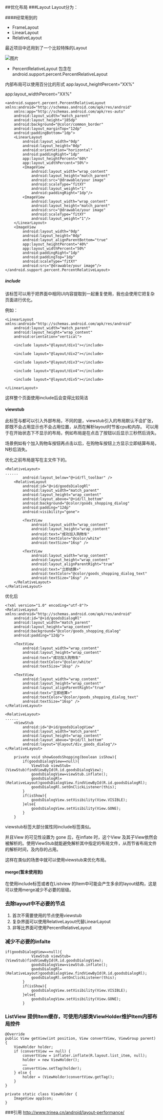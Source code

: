 ##优化布局
###Layout
Layout分为：

####经常用到的

* FrameLayout
* LinearLayout
* RelativeLayout

最近项目中还用到了一个比较特殊的Layout

![图片](http://120.27.118.74/attachment/1602/thread/2_1_dfa3f9da08c0708.png)

* PercentRelativeLayout
包含在android.support.percent.PercentRelativeLayout

内部布局可以使用百分比的形式
app:layout_heightPercent="XX%"

app:layout_widthPercent="XX%"
```
<android.support.percent.PercentRelativeLayout xmlns:android="http://schemas.android.com/apk/res/android"
    xmlns:app="http://schemas.android.com/apk/res-auto"
    android:layout_width="match_parent"
    android:layout_height="185dp"
    android:background="@color/common_border"
    android:layout_marginTop="12dp"
    android:paddingBottom="1dp">
    <LinearLayout
        android:layout_width="0dp"
        android:layout_height="0dp"
        android:orientation="horizontal"
        android:paddingRight="1dp"
        app:layout_heightPercent="60%"
        app:layout_widthPercent="50%">
        <ImageView
            android:layout_width="wrap_content"
            android:layout_height="match_parent"
            android:src="@drawable/your image"
            android:scaleType="fitXY"
            android:layout_weight="1"
            android:paddingRight="1dp"/>
        <ImageView
            android:layout_width="wrap_content"
            android:layout_height="match_parent"
            android:src="@drawable/your image"
            android:scaleType="fitXY"
            android:layout_weight="1"/>
    </LinearLayout>
    <ImageView
        android:layout_width="0dp"
        android:layout_height="0dp"
        android:layout_alignParentBottom="true"
        app:layout_heightPercent="40%"
        app:layout_widthPercent="50%"
        android:paddingRight="1dp"
        android:paddingTop="1dp"
        android:scaleType="fitXY"
        android:src="@drawable/your image"/>
</android.support.percent.PercentRelativeLayout>
```

##### include

该标签可以用于把界面中相同UI内容提取到一起重复使用，我也会使用它把复杂页面进行优化。

例如：

```
<LinearLayout xmlns:android="http://schemas.android.com/apk/res/android"
    android:layout_width="match_parent"
    android:layout_height="wrap_content"
    android:orientation="vertical">

    <include layout="@layout/div1"></include>

    <include layout="@layout/div2"></include>

    <include layout="@layout/div3"></include>

    <include layout="@layout/div4"></include>

    <include layout="@layout/div5"></include>

</LinearLayout>
```

这样整个页面使用include后会变得比较简洁

#### viewstub

此标签与<include>都可以引入外部布局，不同的是，viewstub引入的布局默认不会扩张，即既不会占用显示也不会占用位置，从而在解析layout时节省cpu和内存。
可以用于在开始状态下不显示的布局，例如布局是在点击了按钮以后显示三秒然后消失。

场景例如有个加入购物车按钮再点击以后，在购物车按钮上方显示立即结算布局，N秒后消失。

优化之前布局是写在主文件下的。
```
<RelativeLayout>
......
        android:layout_below="@+id/fl_toolbar" />
    <RelativeLayout
        android:id="@+id/goodsDialogRl"
        android:layout_width="match_parent"
        android:layout_height="wrap_content"
        android:layout_above="@+id/ll_bottom"
        android:background="@color/goods_shopping_dialog"
        android:padding="12dp"
        android:visibility="gone">

        <TextView
            android:layout_width="wrap_content"
            android:layout_height="wrap_content"
            android:text="成功加入购物车"
            android:textColor="@color/white"
            android:textSize="16sp" />

        <TextView
            android:layout_width="wrap_content"
            android:layout_height="wrap_content"
            android:layout_alignParentRight="true"
            android:text="立即结算>"
            android:textColor="@color/goods_shopping_dialog_text"
            android:textSize="16sp" />
    </RelativeLayout>
</RelativeLayout>
```
优化后
```
<?xml version="1.0" encoding="utf-8"?>
<RelativeLayout xmlns:android="http://schemas.android.com/apk/res/android"
    android:id="@+id/goodsDialogRl"
    android:layout_width="match_parent"
    android:layout_height="wrap_content"
    android:background="@color/goods_shopping_dialog"
    android:padding="12dp">

    <TextView
        android:layout_width="wrap_content"
        android:layout_height="wrap_content"
        android:text="成功加入购物车"
        android:textColor="@color/white"
        android:textSize="16sp" />

    <TextView
        android:layout_width="wrap_content"
        android:layout_height="wrap_content"
        android:layout_alignParentRight="true"
        android:text="立即结算>"
        android:textColor="@color/goods_shopping_dialog_text"
        android:textSize="16sp" />
</RelativeLayout>
```
```
<RelativeLayout>
......
    <ViewStub
        android:id="@+id/goodsDialogView"
        android:layout_width="match_parent"
        android:layout_height="wrap_content"
        android:layout_above="@+id/ll_bottom"
        android:layout="@layout/div_goods_dialog"/>
</RelativeLayout>
```
```
    private void showGoodsShopping(boolean isShow){
        if(goodsDialogView==null){
            ViewStub viewStub=(ViewStub)findViewById(R.id.goodsDialogView);
            goodsDialogView=viewStub.inflate();
            goodsDialogRl=(RelativeLayout)goodsDialogView.findViewById(R.id.goodsDialogRl);
            goodsDialogRl.setOnClickListener(this);
        }
        if(isShow){
            goodsDialogView.setVisibility(View.VISIBLE);
        }else{
            goodsDialogView.setVisibility(View.GONE);
        }
    }
```
viewstub标签大部分属性同include标签类似。

并且View 的可见性设置为 gone 后，在inflate 时，这个View 及其子View依然会被解析的。使用ViewStub就能避免解析其中指定的布局文件，从而节省布局文件的解析时间，及内存的占用。

这样在类似的场景中就可以使用viewstub来优化布局。

#### merge(暂未使用到)

在使用include标签或者在Listview 的Item中可能会产生多余的layout结构，这是可以使用merge减少不必要的层级。

### 去除layout中不必要的节点
1. 首次不需要使用的节点使用viewstub
2. 复杂界面可以使用RelativeLayout代替LinearLayout
3. 非等比界面可使用PercentRelativeLayout
### 减少不必要的infalte
```
if(goodsDialogView==null){
            ViewStub viewStub=(ViewStub)findViewById(R.id.goodsDialogView);
            goodsDialogView=viewStub.inflate();
            goodsDialogRl=(RelativeLayout)goodsDialogView.findViewById(R.id.goodsDialogRl);
            goodsDialogRl.setOnClickListener(this);
        }
        if(isShow){
            goodsDialogView.setVisibility(View.VISIBLE);
        }else{
            goodsDialogView.setVisibility(View.GONE);
        }
```
### ListView 提供Item缓存，可使用内部类ViewHolder维护Item内部布局控件
```
@Override
public View getView(int position, View convertView, ViewGroup parent) {
	ViewHolder holder;
	if (convertView == null) {
		convertView = inflater.inflate(R.layout.list_item, null);
		holder = new ViewHolder();
		……
		convertView.setTag(holder);
	} else {
		holder = (ViewHolder)convertView.getTag();
	}
}

private static class ViewHolder {
	ImageView appIcon;
}
```
###引用
http://www.trinea.cn/android/layout-performance/
